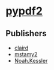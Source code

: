 # [pypdf2](https://pypi.org/project/pypdf2)



## Publishers
- [claird](https://pypi.org/user/claird)
- [mstamy2](https://pypi.org/user/mstamy2)
- [Noah.Kessler](https://pypi.org/user/Noah.Kessler)

